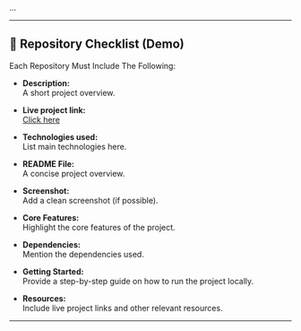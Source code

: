 ...

---

## 📝 Repository Checklist (Demo)

Each Repository Must Include The Following:

- **Description:**  
  A short project overview.

- **Live project link:**  
<a href="https://career-code-452b5.web.app">Click here</a>

- **Technologies used:**  
  List main technologies here.

- **README File:**  
  A concise project overview.

- **Screenshot:**  
  Add a clean screenshot (if possible).

- **Core Features:**  
  Highlight the core features of the project.

- **Dependencies:**  
  Mention the dependencies used.

- **Getting Started:**  
  Provide a step-by-step guide on how to run the project locally.

- **Resources:**  
  Include live project links and other relevant resources.

---
